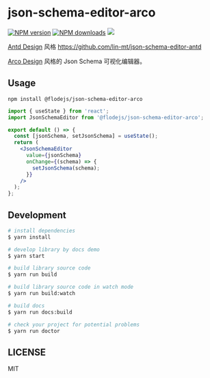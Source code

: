# json-schema-editor-arco

[![NPM version](https://img.shields.io/npm/v/@flodejs/json-schema-editor-arco.svg?style=flat)](https://npmjs.org/package/@flodejs/json-schema-editor-arco)
[![NPM downloads](http://img.shields.io/npm/dm/@flodejs/json-schema-editor-arco.svg?style=flat)](https://npmjs.org/package/@flodejs/json-schema-editor-arco)
![](https://img.shields.io/badge/license-MIT-000000.svg)

[Antd Design](https://ant.design/) 风格 https://github.com/lin-mt/json-schema-editor-antd

[Arco Design](https://arco.design/) 风格的 Json Schema 可视化编辑器。

## Usage

```shell
npm install @flodejs/json-schema-editor-arco
```

```jsx
import { useState } from 'react';
import JsonSchemaEditor from '@flodejs/json-schema-editor-arco';

export default () => {
  const [jsonSchema, setJsonSchema] = useState();
  return (
    <JsonSchemaEditor
      value={jsonSchema}
      onChange={(schema) => {
        setJsonSchema(schema);
      }}
    />
  );
};
```

## Development

```bash
# install dependencies
$ yarn install

# develop library by docs demo
$ yarn start

# build library source code
$ yarn run build

# build library source code in watch mode
$ yarn run build:watch

# build docs
$ yarn run docs:build

# check your project for potential problems
$ yarn run doctor
```

## LICENSE

MIT
